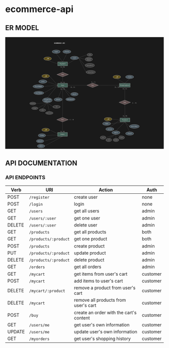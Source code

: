 # ecommerce-api

## ER MODEL
![ER MODEL](/assets/er-model.jpg)

## API DOCUMENTATION

### API ENDPOINTS

| Verb   	| URI                          	| Action                                   	| Auth  	|
|--------	|------------------------------	|------------------------------------------	|-------	|
| POST   	| `/register `                 	| create user                            	| none  	|
| POST   	| `/login    `                 	| login                                    	| none  	|
| GET    	| `/users    `                 	| get all users                            	| admin 	|
| GET    	| `/users/:user`               	| get one user                             	| admin 	|
| DELETE 	| `/users/:user`               	| delete user                              	| admin 	|
| GET    	| `/products`                  	| get all products                         	| both  	|
| GET    	| `/products/:product`         	| get one product                          	| both  	|
| POST   	| `/products`                  	| create product                           	| admin 	|
| PUT    	| `/products/:product`         	| update product                           	| admin 	|
| DELETE 	| `/products/:product`         	| delete product                           	| admin 	|
| GET    	| `/orders`                    	| get all orders                           	| admin 	|
| GET    	| `/mycart`             	    | get items from user's cart                | customer 	|
| POST    	| `/mycart`             	    | add items to user's cart                  | customer 	|
| DELETE    | `/mycart/:product`            | remove a product from user's cart         | customer 	|
| DELETE    | `/mycart`                     | remove all products from user's cart      | customer 	|
| POST      | `/buy`                        | create an order with the cart's content   | customer 	|
| GET    	| `/users/me`             	    | get user's own information                | customer 	|
| UPDATE  	| `/users/me`             	    | update user's own information             | customer 	|
| GET    	| `/myorders`             	    | get user's shopping history               | customer 	|